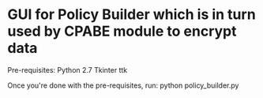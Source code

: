 # GUI for Policy Builder which is in turn used by CPABE module to encrypt data

Pre-requisites:
Python 2.7
Tkinter
ttk

Once you're done with the pre-requisites, run: python policy_builder.py 
